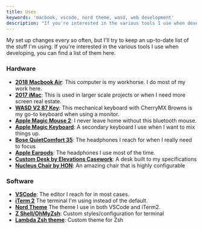 ```yaml
---
title: Uses
keywords: 'macbook, vscode, nord theme, wasd, web development'
description: "If you're interested in the various tools I use when developing, you can find a list of them here."
---
```


My set up changes every so often, but I'll try to keep an up-to-date list of the stuff I'm using. If you're interested in the various tools I use when developing, you can find a list of them here.

### Hardware

- **[2018 Macbook Air](https://www.apple.com/macbook-air/)**: This computer is my workhorse. I do most of my work here.
- **[2017 iMac](https://www.apple.com/imac/)**: This is used in larger scale projects or when I need more screen real estate.
- **[WASD V2 87 Key](http://www.wasdkeyboards.com/index.php/products/mechanical-keyboard/wasd-v3-87-key-custom-mechanical-keyboard.html)**: This mechanical keyboard with CherryMX Browns is my go-to keyboard when using a monitor.
- **[Apple Magic Mouse 2](https://www.apple.com/shop/product/MLA02LL/A/magic-mouse-2-silver?fnode=56)**: I never leave home without this bluetooth mouse.
- **[Apple Magic Keyboard](https://www.apple.com/shop/product/MLA22LL/A/magic-keyboard-us-english?fnode=56)**: A secondary keyboard I use when I want to mix things up.
- **[Bose QuietComfort 35](https://www.bose.com/en_us/products/headphones/over_ear_headphones/quietcomfort-35-wireless-ii.html#v=qc35_ii_silver)**: The headphones I reach for when I really need to focus
- **[Apple Earpods](https://www.apple.com/shop/product/MMTN2AM/A/earpods-with-lightning-connector?fnode=c04a91b92678760e3fc4ced567fd903cfc1dcf7a3e98cae7ad5fd8505d5f561cd13c3e79cabb9ed4dcbae4324a47205dcf2df6c7649d8f4fddc0d950c72fd588a760adb8df1c54d0fed0e50d411ce05c342afb203554cb0170abf81bc98b0a9f6f3ae4da8e44f67daccb3c56f93a122e9e2ee1502f53b13e5af34b9c8864acb5)**: The headphones I use most of the time.
- **[Custom Desk by Elevations Casework](https://www.elevationscasework.com)**: A desk built to my specifications
- **[Nucleus Chair by HON](https://www.hon.com/chairs/nucleus)**: An amazing chair that is highly configurable

### Software

- **[VSCode](https://www.google.com/search?client=firefox-b-1-d&q=vscode)**: The editor I reach for in most cases.
- **[iTerm 2](https://www.iterm2.com/)** The terminal I'm using instead of the default.
- **[Nord Theme](https://github.com/arcticicestudio/nord-visual-studio-code)** The theme I use in both VSCode and iTerm2.
- **[Z Shell/OhMyZsh](https://ohmyz.sh/)**: Custom styles/configuration for terminal
- **[Lambda Zsh theme](https://github.com/cdimascio/lambda-zsh-theme)**: Custom theme for Zsh
